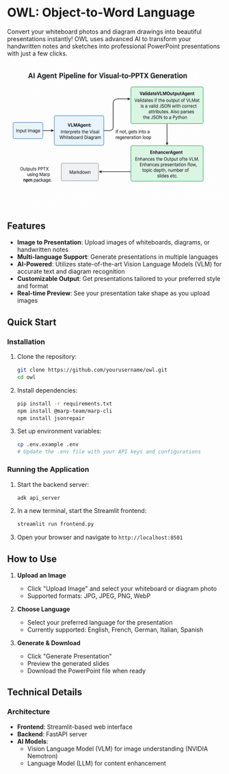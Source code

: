 # OWL: Object-to-Word Language

Convert your whiteboard photos and diagram drawings into beautiful presentations instantly! OWL uses advanced AI to transform your handwritten notes and sketches into professional PowerPoint presentations with just a few clicks.

![System Design](systemdesign.png)

##  Features

- **Image to Presentation**: Upload images of whiteboards, diagrams, or handwritten notes
- **Multi-language Support**: Generate presentations in multiple languages
- **AI-Powered**: Utilizes state-of-the-art Vision Language Models (VLM) for accurate text and diagram recognition
- **Customizable Output**: Get presentations tailored to your preferred style and format
- **Real-time Preview**: See your presentation take shape as you upload images

## Quick Start

### Installation

1. Clone the repository:
   ```bash
   git clone https://github.com/yourusername/owl.git
   cd owl
   ```

2. Install dependencies:
   ```bash
   pip install -r requirements.txt
   npm install @marp-team/marp-cli
   npm install jsonrepair
   ```

3. Set up environment variables:
   ```bash
   cp .env.example .env
   # Update the .env file with your API keys and configurations
   ```

### Running the Application

1. Start the backend server:
   ```bash
   adk api_server
   ```

2. In a new terminal, start the Streamlit frontend:
   ```bash
   streamlit run frontend.py
   ```

3. Open your browser and navigate to `http://localhost:8501`

## How to Use

1. **Upload an Image**
   - Click "Upload Image" and select your whiteboard or diagram photo
   - Supported formats: JPG, JPEG, PNG, WebP

2. **Choose Language**
   - Select your preferred language for the presentation
   - Currently supported: English, French, German, Italian, Spanish

3. **Generate & Download**
   - Click "Generate Presentation"
   - Preview the generated slides
   - Download the PowerPoint file when ready

## Technical Details

### Architecture

- **Frontend**: Streamlit-based web interface
- **Backend**: FastAPI server
- **AI Models**:
  - Vision Language Model (VLM) for image understanding (NVIDIA Nemotron)
  - Language Model (LLM) for content enhancement
